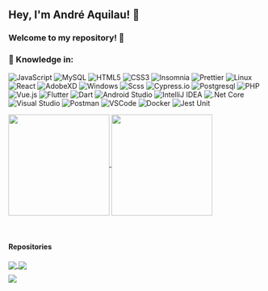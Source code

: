 ## Hey, I'm André Aquilau! 👋

### Welcome to my repository! 👋

### 💼 Knowledge in:
![JavaScript](https://img.shields.io/badge/-JavaScript-F7B93E?style=flat-square&logo=javascript&logoColor=fff)
![MySQL](https://img.shields.io/badge/-MySQL-00758F?style=flat-square&logo=mysql&logoColor=white)
![HTML5](https://img.shields.io/badge/-HTML5-E34F26?style=flat-square&logo=html5&logoColor=white)
![CSS3](https://img.shields.io/badge/-CSS3-549FDE?style=flat-square&logo=css3&logoColor=white)
![Insomnia](https://img.shields.io/badge/-Insomnia-5849BE?style=flat-square&logo=insomnia&logoColor=white)
![Prettier](https://img.shields.io/badge/-Prettier-1A2B34?style=flat-square&logo=prettier&logoColor=white)
![Linux](https://img.shields.io/badge/-Linux-16C60C?style=flat-square&logo=linux&logoColor=white)
![React](https://img.shields.io/badge/-React.js-45b8d8?style=flat-square&logo=react&logoColor=white)
![AdobeXD](https://img.shields.io/badge/-Adobe%20XD-1A2B34?style=flat-square&logo=adobe&logoColor=E0234E)
![Windows](https://img.shields.io/badge/-Windows-00ADEF?style=flat-square&logo=windows&logoColor=white)
![Scss](https://img.shields.io/badge/-SCSS-1A2B34?style=flat-square&logo=sass&logoColor=E0234E)
![Cypress.io](https://img.shields.io/badge/tested%20with-Cypress-04C38E.svg)
![Postgresql](https://img.shields.io/badge/-Postgresql-32648D?style=flat-square&logo=postgresql&logoColor=white)
![PHP](https://img.shields.io/badge/-PHP-592C8C?style=flat-square&logo=PHP&logoColor=FFF)
![Vue.js](https://img.shields.io/badge/-Vue.js-3FB27F?style=flat-square&logo=Vue.js&logoColor=FFF)
![Flutter](https://img.shields.io/badge/-Flutter-1C2834?style=flat-square&logo=Flutter&logoColor=05599C)
![Dart](https://img.shields.io/badge/-Dart-1C2834?style=flat-square&logo=dart&logoColor=05599C)
![Android Studio](https://img.shields.io/badge/-Android%20Studio-82B252?style=flat-square&logo=Android%20Studio&logoColor=FFF)
![IntelliJ IDEA](https://img.shields.io/badge/-IntelliJ%20IDEA-5362C4?style=flat-square&logo=IntelliJ%20IDEA&logoColor=FFF)
![.Net Core](https://img.shields.io/badge/-.Net%20Core-592C8C?style=flat-square&logo=.Net&logoColor=FFF)
![Visual Studio](https://img.shields.io/badge/-Visual%20Studio-652076?style=flat-square&logo=Visual%20Studio&logoColor=FFF)
![Postman](https://img.shields.io/badge/-Postman-FD602F?style=flat-square&logo=postman&logoColor=white)
![VSCode](https://img.shields.io/badge/-VSCode-0085D1?style=flat-square&logo=visual-studio-code&logoColor=white)
![Docker](https://img.shields.io/badge/-Docker-46a2f1?style=flat-square&logo=docker&logoColor=white)
![Jest Unit](https://img.shields.io/badge/-Jest%20unit-944058?style=flat-square&logo=Jest&logoColor=white)


<a href="https://github.com/anuraghazra">
  <img height=200 align="center" src="https://github-readme-stats.vercel.app/api?username=andreaquilau" />
</a>
<a href="https://github.com/andreaquilau">
  <img height=200 align="center" src="https://github-readme-stats.vercel.app/api/top-langs?username=andreaquilau&layout=compact&langs_count=8&card_width=320" />
</a>
<br>
<br>
<br>

#### Repositories
<div>
  <div>
    <a href="https://github.com/AndreAquilau/clean-med-app">
      <img align="center" src="https://github-readme-stats.vercel.app/api/pin/?username=andreaquilau&repo=clean-med-app&theme=buefy" />
    </a>
    <a href="https://github.com/AndreAquilau/clean-med-api">
      <img align="center" src="https://github-readme-stats.vercel.app/api/pin/?username=andreaquilau&repo=clean-med-api&theme=buefy" />
    </a>
  </div>
  <div style="margin-top: 10px;" >  
    <a href="https://github.com/AndreAquilau/myfinance-web-dotnet">
      <img align="center" src="https://github-readme-stats.vercel.app/api/pin/?username=andreaquilau&repo=myfinance-web-dotnet&theme=buefy" />
    </a>
  </div>
</div>
<br />
